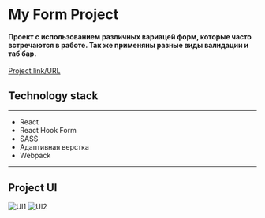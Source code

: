 # My Form Project
#### Проект с использованием различных вариацей форм, которые часто встречаются в работе. Так же применяны разные виды валидации и таб бар.
[Project link/URL](https://lowerrider.github.io/myForm/)

## Technology stack
____

+ React
+ React Hook Form
+ SASS
+ Адаптивная верстка
+ Webpack
____
## Project UI

![UI1](https://sun9-6.userapi.com/impg/v5g6CGURbQokBcfjAucvxIPkdnCN5n_XgqGHow/QsFIIav7rMU.jpg?size=2541x1308&quality=96&sign=9658e6dbad65b35dbee59c558b60937c&type=album)
![UI2]([https://sun9-78.userapi.com/impg/wFoL0nv3oe6pDyQvmJhuJN2b3SNt4eL-O7fNDQ/IpnUM-vPn6g.jpg?size=2560x1309&quality=96&sign=2c6c5aca6e6a99c033695527bf077356&type=album](https://sun9-14.userapi.com/impg/nml6TG3bTCh_nd_3uhUvnwWJlkf5AzXPiPvWRA/xIbybGUjGjU.jpg?size=2535x1308&quality=96&sign=4c866fd16386aaaf1fe93b126ea7d687&type=album)https://sun9-14.userapi.com/impg/nml6TG3bTCh_nd_3uhUvnwWJlkf5AzXPiPvWRA/xIbybGUjGjU.jpg?size=2535x1308&quality=96&sign=4c866fd16386aaaf1fe93b126ea7d687&type=album)
